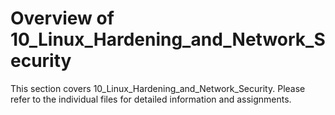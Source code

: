 # Overview of 10_Linux_Hardening_and_Network_Security
This section covers 10_Linux_Hardening_and_Network_Security. Please refer to the individual files for detailed information and assignments.

